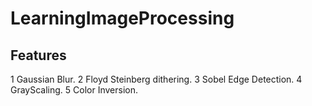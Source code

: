 # LearningImageProcessing

## Features

1 Gaussian Blur.
2 Floyd Steinberg dithering.
3 Sobel Edge Detection.
4 GrayScaling.
5 Color Inversion.

